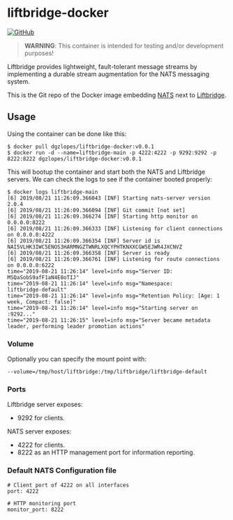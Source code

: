 # liftbridge-docker
[![GitHub](https://img.shields.io/github/license/dgzlopes/liftbridge-docker)](https://github.com/dgzlopes/liftbridge-docker/blob/master/LICENSE)
> **WARNING**: This container is intended for testing and/or development purposes!

Liftbridge provides lightweight, fault-tolerant message streams by implementing a durable stream augmentation for the NATS messaging system. 

This is the Git repo of the Docker image embedding [NATS](https://nats.io/) next to [Liftbridge](https://github.com/liftbridge-io/liftbridge). 


## Usage
Using the container can be done like this:
```
$ docker pull dgzlopes/liftbridge-docker:v0.0.1
$ docker run -d --name=liftbridge-main -p 4222:4222 -p 9292:9292 -p 8222:8222 dgzlopes/liftbridge-docker:v0.0.1
```

This will bootup the container and start both the NATS and Liftbridge servers. We can check the logs to see if the container booted properly:

```
$ docker logs liftbridge-main
[6] 2019/08/21 11:26:09.366043 [INF] Starting nats-server version 2.0.4
[6] 2019/08/21 11:26:09.366094 [INF] Git commit [not set]
[6] 2019/08/21 11:26:09.366274 [INF] Starting http monitor on 0.0.0.0:8222
[6] 2019/08/21 11:26:09.366333 [INF] Listening for client connections on 0.0.0.0:4222
[6] 2019/08/21 11:26:09.366354 [INF] Server id is NAI5VLHK3IWC5ENOS3HARMNGZTWNRLXQCYPHTKNXXCGW5EJWR4JXCNVZ
[6] 2019/08/21 11:26:09.366358 [INF] Server is ready
[6] 2019/08/21 11:26:09.366761 [INF] Listening for route connections on 0.0.0.0:6222
time="2019-08-21 11:26:14" level=info msg="Server ID:        MSQaSobS9afF1aN4E8oTIJ"
time="2019-08-21 11:26:14" level=info msg="Namespace:        liftbridge-default"
time="2019-08-21 11:26:14" level=info msg="Retention Policy: [Age: 1 week, Compact: false]"
time="2019-08-21 11:26:14" level=info msg="Starting server on :9292..."
time="2019-08-21 11:26:15" level=info msg="Server became metadata leader, performing leader promotion actions"
```

### Volume
Optionally you can specify the mount point with: 

```--volume=/tmp/host/liftbridge:/tmp/liftbridge/liftbridge-default  ```

### Ports
Liftbridge server exposes:
- 9292 for clients.

NATS server exposes:
- 4222 for clients.
- 8222 as an HTTP management port for information reporting.

### Default NATS Configuration file

```
# Client port of 4222 on all interfaces
port: 4222

# HTTP monitoring port
monitor_port: 8222
```

